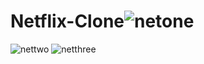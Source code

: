 # Netflix-Clone![netone](https://github.com/YusraAqeel12/Netflix-Clone/assets/93079264/36602faa-5ebd-4a8e-9404-77dda58079c2)
![nettwo](https://github.com/YusraAqeel12/Netflix-Clone/assets/93079264/9a748529-d197-4ffe-8195-eef28b5bda21)
![netthree](https://github.com/YusraAqeel12/Netflix-Clone/assets/93079264/0309f5b9-df10-49ff-b9b1-d5b564373ec0)
